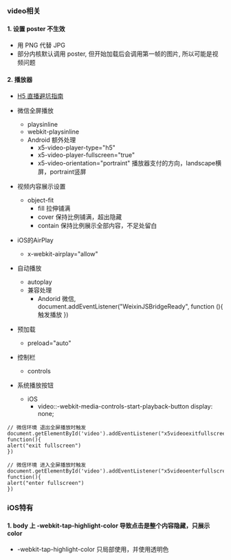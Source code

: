 ### video相关

#### 1. 设置 poster 不生效

- 用 PNG 代替 JPG
- 部分内核默认调用 poster, 但开始加载后会调用第一帧的图片, 所以可能是视频问题

#### 2. 播放器

- [H5 直播避坑指南](https://zhuanlan.zhihu.com/p/27690199)
- 微信全屏播放
    - playsinline 
    - webkit-playsinline
    - Android 额外处理
        - x5-video-player-type="h5"
        - x5-video-player-fullscreen="true"
        - x5-video-orientation="portraint" 播放器支付的方向，landscape横屏，portraint竖屏
- 视频内容展示设置
    - object-fit
        - fill  拉伸铺满
        - cover  保持比例铺满，超出隐藏
        - contain  保持比例展示全部内容，不足处留白

- iOS的AirPlay
    -  x-webkit-airplay="allow" 

- 自动播放
    - autoplay
    - 兼容处理
        - Andorid 微信, document.addEventListener("WeixinJSBridgeReady", function (){ 触发播放 })

- 预加载
    - preload="auto"

- 控制栏
    - controls

- 系统播放按钮
    - iOS
        - video::-webkit-media-controls-start-playback-button  display: none;

```
// 微信环境 退出全屏播放时触发
document.getElementById('video').addEventListener("x5videoexitfullscreen", function(){
alert("exit fullscreen")
})
 
// 微信环境 进入全屏播放时触发
document.getElementById('video').addEventListener("x5videoenterfullscreen", function(){
alert("enter fullscreen")
})
```

### iOS特有

#### 1. body 上 -webkit-tap-highlight-color 导致点击是整个内容隐藏，只展示 color

- -webkit-tap-highlight-color 只局部使用，并使用透明色